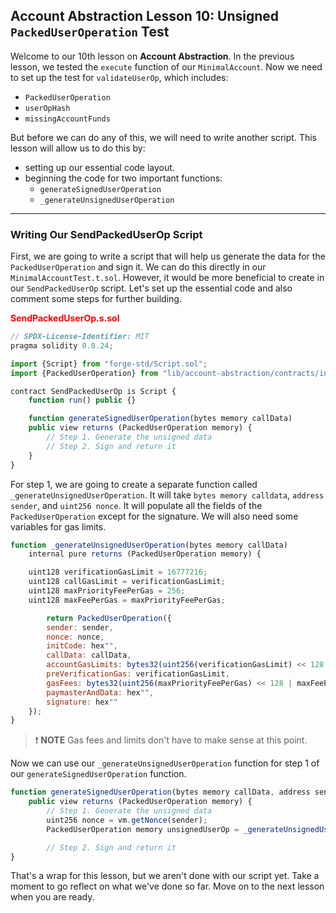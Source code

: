 ## Account Abstraction Lesson 10: Unsigned `PackedUserOperation` Test

Welcome to our 10th lesson on **Account Abstraction**. In the previous lesson, we tested the `execute` function of our `MinimalAccount`. Now we need to set up the test for `validateUserOp`, which includes:

- `PackedUserOperation`
- `userOpHash`
- `missingAccountFunds`

But before we can do any of this, we will need to write another script. This lesson will allow us to do this by:

- setting up our essential code layout.
- beginning the code for two important functions:
  - `generateSignedUserOperation`
  - `_generateUnsignedUserOperation`

---

### Writing Our SendPackedUserOp Script

First, we are going to write a script that will help us generate the data for the `PackedUserOperation` and sign it. We can do this directly in our `MinimalAccountTest.t.sol`. However, it would be more beneficial to create in our `SendPackedUserOp` script. Let's set up the essential code and also comment some steps for further building.

**<span style="color:red">SendPackedUserOp.s.sol</span>**

```js
// SPDX-License-Identifier: MIT
pragma solidity 0.8.24;

import {Script} from "forge-std/Script.sol";
import {PackedUserOperation} from "lib/account-abstraction/contracts/interfaces/PackedUserOperation.sol";

contract SendPackedUserOp is Script {
    function run() public {}

    function generateSignedUserOperation(bytes memory callData)
    public view returns (PackedUserOperation memory) {
        // Step 1. Generate the unsigned data
        // Step 2. Sign and return it
    }
}
```

For step 1, we are going to create a separate function called `_generateUnsignedUserOperation`. It will take `bytes memory calldata`, `address sender`, and `uint256 nonce`. It will populate all the fields of the `PackedUserOperation` except for the signature. We will also need some variables for gas limits.

```js
function _generateUnsignedUserOperation(bytes memory callData)
    internal pure returns (PackedUserOperation memory) {

    uint128 verificationGasLimit = 16777216;
    uint128 callGasLimit = verificationGasLimit;
    uint128 maxPriorityFeePerGas = 256;
    uint128 maxFeePerGas = maxPriorityFeePerGas;

        return PackedUserOperation({
        sender: sender,
        nonce: nonce,
        initCode: hex"",
        callData: callData,
        accountGasLimits: bytes32(uint256(verificationGasLimit) << 128 | callGasLimit),
        preVerificationGas: verificationGasLimit,
        gasFees: bytes32(uint256(maxPriorityFeePerGas) << 128 | maxFeePerGas),
        paymasterAndData: hex"",
        signature: hex""
    });
}
```

> ❗ **NOTE** Gas fees and limits don't have to make sense at this point.

Now we can use our `_generateUnsignedUserOperation` function for step 1 of our `generateSignedUserOperation` function.

```js
function generateSignedUserOperation(bytes memory callData, address sender)
    public view returns (PackedUserOperation memory) {
        // Step 1. Generate the unsigned data
        uint256 nonce = vm.getNonce(sender);
        PackedUserOperation memory unsignedUserOp = _generateUnsignedUserOperation(callData, sender, nonce);

        // Step 2. Sign and return it
}
```

That's a wrap for this lesson, but we aren't done with our script yet. Take a moment to go reflect on what we've done so far. Move on to the next lesson when you are ready.
